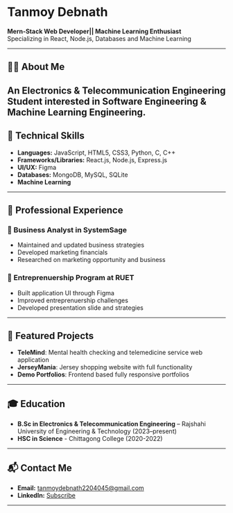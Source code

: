 # Tanmoy Debnath

**Mern-Stack Web Developer|| Machine Learning Enthusiast**  
Specializing in React, Node.js, Databases and Machine Learning

---

## 👨‍💻 About Me

An Electronics & Telecommunication Engineering Student interested in Software Engineering & Machine Learning Engineering. 
---

## 💼 Technical Skills

- **Languages:** JavaScript, HTML5, CSS3, Python, C, C++
- **Frameworks/Libraries:** React.js, Node.js, Express.js
- **UI/UX:** Figma
- **Databases:** MongoDB, MySQL, SQLite
- **Machine Learning**

---

## 🏢 Professional Experience

### 🔹 Business Analyst in SystemSage
- Maintained and updated business strategies
- Developed marketing financials
- Researched on marketing opportunity and business

### 🔹 Entreprenuership Program at RUET
- Built application UI through Figma
- Improved entreprenuership challenges
- Developed presentation slide and strategies

---

## 🚀 Featured Projects

- **TeleMind**: Mental health checking and telemedicine service web application
- **JerseyMania**: Jersey shopping website with full functionality
- **Demo Portfolios**: Frontend based fully responsive portfolios 

---

## 🎓 Education

- **B.Sc in Electronics & Telecommunication Engineering** – Rajshahi University of Engineering & Technology (2023–present)
- **HSC in Science** - Chittagong College (2020-2022)

---

## 📬 Contact Me

- **Email:** tanmoydebnath2204045@gmail.com
- **LinkedIn:** [Subscribe]([https://linkedin.com](https://www.linkedin.com/in/tanmoy-debnath-0b0930322/))

---

